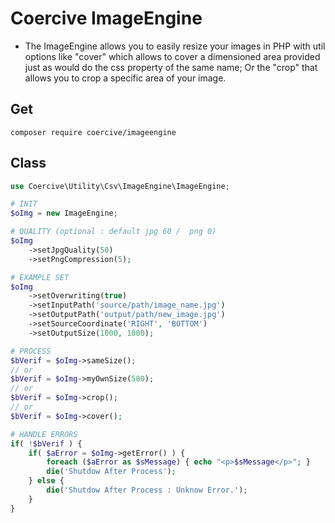 Coercive ImageEngine
====================

- The ImageEngine allows you to easily resize your images in PHP with util options like "cover" which allows to cover a dimensioned area provided just as would do the css property of the same name; Or the "crop" that allows you to crop a specific area of ​​your image.


Get
---
```
composer require coercive/imageengine
```

Class
-----
```php
use Coercive\Utility\Csv\ImageEngine\ImageEngine;

# INIT
$oImg = new ImageEngine;

# QUALITY (optional : default jpg 60 /  png 0)
$oImg
	->setJpgQuality(50)
	->setPngCompression(5);

# EXAMPLE SET
$oImg
	->setOverwriting(true)
	->setInputPath('source/path/image_name.jpg')
	->setOutputPath('output/path/new_image.jpg')
	->setSourceCoordinate('RIGHT', 'BOTTOM')
	->setOutputSize(1000, 1000);

# PROCESS
$bVerif = $oImg->sameSize();
// or
$bVerif = $oImg->myOwnSize(500);
// or
$bVerif = $oImg->crop();
// or
$bVerif = $oImg->cover();

# HANDLE ERRORS
if( !$bVerif ) {
	if( $aError = $oImg->getError() ) {
		foreach ($aError as $sMessage) { echo "<p>$sMessage</p>"; }
		die('Shutdow After Process');
	} else {
		die('Shutdow After Process : Unknow Error.');
	}
}

```
